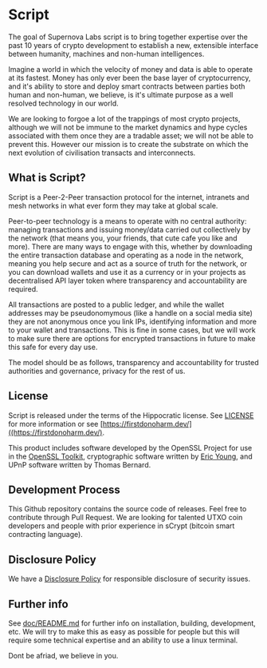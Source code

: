 Script
=================

The goal of Supernova Labs script is to bring together expertise over the past 10 years of crypto development to establish a new, extensible interface between humanity, machines and non-human intelligences. 

Imagine a world in which the velocity of money and data is able to operate at its fastest. Money has only ever been the base layer of cryptocurrency, and it's ability to store and deploy smart contracts between parties both human and non-human, we believe, is it's ultimate purpose as a well resolved technology in our world.

We are looking to forgoe a lot of the trappings of most crypto projects, although we will not be immune to the market dynamics and hype cycles associated with them once they are a tradable asset; we will not be able to prevent this. However our mission is to create the substrate on which the next evolution of civilisation transacts and interconnects.  

What is Script?
---------------------

Script is a Peer-2-Peer transaction protocol for the internet, intranets and mesh networks in what ever form they may take at global scale.

Peer-to-peer technology is a means to operate with no central authority: managing transactions and issuing money/data carried out collectively by the network (that means you, your friends, that cute cafe you like and more). There are many ways to engage with this, whether by downloading the entire transaction database and operating as a node in the network, meaning you help secure and act as a source of truth for the network, or you can download wallets and use it as a currency or in your projects as decentralised API layer token where transparency and accountability are required. 

All transactions are posted to a public ledger, and while the wallet addresses may be pseudonomymous (like a handle on a social media site) they are not anonymous once you link IPs, identifying information and more to your wallet and transactions. This is fine in some cases, but we will work to make sure there are options for encrypted transactions in future to make this safe for every day use. 

The model should be as follows, transparency and accountability for trusted authorities and governance, privacy for the rest of us.

License
-------

Script is released under the terms of the Hippocratic license. See
[LICENSE](LICENSE) for more information or see
[https://firstdonoharm.dev/]((https://firstdonoharm.dev/).

This product includes software developed by the OpenSSL Project for use in the
[OpenSSL Toolkit](https://www.openssl.org/), cryptographic software written by
[Eric Young](mailto:eay@cryptsoft.com), and UPnP software written by Thomas
Bernard.

Development Process
-------------------

This Github repository contains the source code of releases. Feel free to contribute through Pull Request. We are looking for talented UTXO coin developers and people with prior experience in sCrypt (bitcoin smart contracting language). 

Disclosure Policy
-----------------

We have a [Disclosure Policy](DISCLOSURE_POLICY.md) for responsible disclosure
of security issues.

Further info
------------

See [doc/README.md](doc/README.md) for further info on installation, building, development, etc. We will try to make this as easy as possible for people but this will require some technical expertise and an ability to use a linux terminal. 

Dont be afriad, we believe in you.
